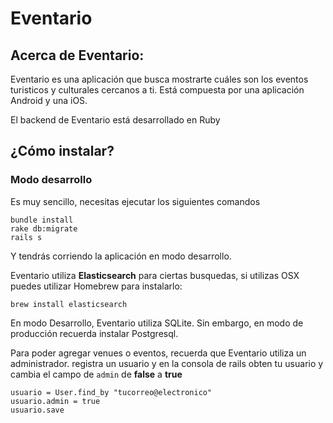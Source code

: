 # Eventario

## Acerca de Eventario:

Eventario es una aplicación que busca mostrarte cuáles son los eventos turisticos y culturales cercanos a ti.  Está compuesta por una aplicación Android y una iOS.

El backend de Eventario está desarrollado en Ruby

## ¿Cómo instalar?

### Modo desarrollo

Es muy sencillo, necesitas ejecutar los siguientes comandos

    bundle install
    rake db:migrate
    rails s

Y tendrás corriendo la aplicación en modo desarrollo.

Eventario utiliza **Elasticsearch** para ciertas busquedas, si utilizas OSX puedes utilizar Homebrew para instalarlo:

    brew install elasticsearch
    
En modo Desarrollo, Eventario utiliza SQLite. Sin embargo, en modo de producción recuerda instalar Postgresql.

Para poder agregar venues o eventos, recuerda que Eventario utiliza un administrador. registra un usuario y en la consola de rails obten tu usuario y cambia el campo de ```admin``` de **false** a **true**

    usuario = User.find_by "tucorreo@electronico"
    usuario.admin = true
    usuario.save
